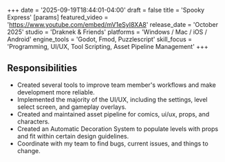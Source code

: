 +++
date = '2025-09-19T18:44:01-04:00'
draft = false
title = 'Spooky Express'
[params]
    featured_video = 'https://www.youtube.com/embed/mV1eSyI8XA8'
    release_date = 'October 2025'
    studio = 'Draknek & Friends'
    platforms = 'Windows / Mac / iOS / Android'
    engine_tools = 'Godot, Fmod, Puzzlescript'
    skill_focus = 'Programming, UI/UX, Tool Scripting, Asset Pipeline Management'
+++

## Responsibilities
- Created several tools to improve team member's workflows and make development more reliable.
- Implemented the majority of the UI/UX, including the settings, level select screen, and gameplay overlays.
- Created and maintained asset pipeline for comics, ui/ux, props, and characters.
- Created an Automatic Decoration System to populate levels with props and fit within certain design guidelines.
- Coordinate with my team to find bugs, current issues, and things to change.